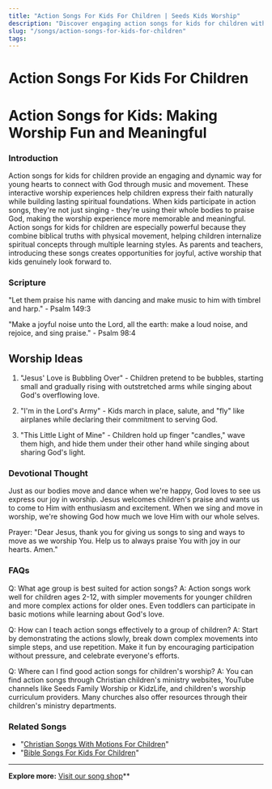 ```yaml
---
title: "Action Songs For Kids For Children | Seeds Kids Worship"
description: "Discover engaging action songs for kids for children with easy motions and biblical lessons. Perfect for children's worship, Sunday school, and family devotions."
slug: "/songs/action-songs-for-kids-for-children"
tags:
---
```


# Action Songs For Kids For Children

# Action Songs for Kids: Making Worship Fun and Meaningful

### Introduction
Action songs for kids for children provide an engaging and dynamic way for young hearts to connect with God through music and movement. These interactive worship experiences help children express their faith naturally while building lasting spiritual foundations. When kids participate in action songs, they're not just singing - they're using their whole bodies to praise God, making the worship experience more memorable and meaningful. Action songs for kids for children are especially powerful because they combine biblical truths with physical movement, helping children internalize spiritual concepts through multiple learning styles. As parents and teachers, introducing these songs creates opportunities for joyful, active worship that kids genuinely look forward to.

### Scripture
"Let them praise his name with dancing and make music to him with timbrel and harp." - Psalm 149:3

"Make a joyful noise unto the Lord, all the earth: make a loud noise, and rejoice, and sing praise." - Psalm 98:4

## Worship Ideas
1. "Jesus' Love is Bubbling Over" - Children pretend to be bubbles, starting small and gradually rising with outstretched arms while singing about God's overflowing love.

2. "I'm in the Lord's Army" - Kids march in place, salute, and "fly" like airplanes while declaring their commitment to serving God.

3. "This Little Light of Mine" - Children hold up finger "candles," wave them high, and hide them under their other hand while singing about sharing God's light.

### Devotional Thought
Just as our bodies move and dance when we're happy, God loves to see us express our joy in worship. Jesus welcomes children's praise and wants us to come to Him with enthusiasm and excitement. When we sing and move in worship, we're showing God how much we love Him with our whole selves.

Prayer: "Dear Jesus, thank you for giving us songs to sing and ways to move as we worship You. Help us to always praise You with joy in our hearts. Amen."

### FAQs

Q: What age group is best suited for action songs?
A: Action songs work well for children ages 2-12, with simpler movements for younger children and more complex actions for older ones. Even toddlers can participate in basic motions while learning about God's love.

Q: How can I teach action songs effectively to a group of children?
A: Start by demonstrating the actions slowly, break down complex movements into simple steps, and use repetition. Make it fun by encouraging participation without pressure, and celebrate everyone's efforts.

Q: Where can I find good action songs for children's worship?
A: You can find action songs through Christian children's ministry websites, YouTube channels like Seeds Family Worship or KidzLife, and children's worship curriculum providers. Many churches also offer resources through their children's ministry departments.

### Related Songs

- "[Christian Songs With Motions For Children](/songs/christian-songs-with-motions-for-children/)"
- "[Bible Songs For Kids For Children](/songs/bible-songs-for-kids-for-children/)"

---

**Explore more:** [Visit our song shop](https://seedskidsworship.com/shop)**

<!-- Schema Markup -->
<script type="application/ld+json">
{
  "@context": "https://schema.org",
  "@type": "MusicRecording",
  "name": "Action Songs For Kids For Children",
  "byArtist": {
    "@type": "MusicGroup",
    "name": "Seeds Kids Worship"
  },
  "isFamilyFriendly": true,
  "url": "https://seedskidsworship.com/songs/action-songs-for-kids-for-children/"
}
</script>